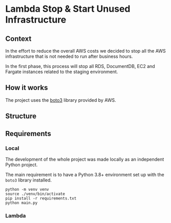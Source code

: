 # Lambda Stop & Start Unused Infrastructure

## Context

In the effort to reduce the overall AWS costs we decided to stop all the AWS infrastructure that is not needed to run
after business hours.

In the first phase, this process will stop all RDS, DocumentDB, EC2 and Fargate instances related to the staging
environment.

## How it works

The project uses the [boto3](https://boto3.amazonaws.com/v1/documentation/api/latest/index.html) library provided by
AWS.

## Structure

## Requirements

### Local

The development of the whole project was made locally as an independent Python project.

The main requirement is to have a Python 3.8+ environment set up with the `boto3` library installed.

```shell
python -m venv venv
source ./venv/bin/activate
pip install -r requirements.txt
python main.py
```

### Lambda